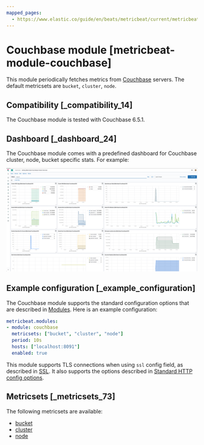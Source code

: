 ```yaml
---
mapped_pages:
  - https://www.elastic.co/guide/en/beats/metricbeat/current/metricbeat-module-couchbase.html
---
```


<!-- This file is generated! See scripts/mage/docs_collector.go -->

# Couchbase module [metricbeat-module-couchbase]

This module periodically fetches metrics from [Couchbase](https://www.couchbase.com/) servers. The default metricsets are `bucket`, `cluster`, `node`.


## Compatibility [_compatibility_14]

The Couchbase module is tested with Couchbase 6.5.1.


## Dashboard [_dashboard_24]

The Couchbase module comes with a predefined dashboard for Couchbase cluster, node, bucket specific stats. For example:

![metricbeat couchbase overview](images/metricbeat-couchbase-overview.png)


## Example configuration [_example_configuration]

The Couchbase module supports the standard configuration options that are described in [Modules](/reference/metricbeat/configuration-metricbeat.md). Here is an example configuration:

```yaml
metricbeat.modules:
- module: couchbase
  metricsets: ["bucket", "cluster", "node"]
  period: 10s
  hosts: ["localhost:8091"]
  enabled: true
```

This module supports TLS connections when using `ssl` config field, as described in [SSL](/reference/metricbeat/configuration-ssl.md). It also supports the options described in [Standard HTTP config options](/reference/metricbeat/configuration-metricbeat.md#module-http-config-options).


## Metricsets [_metricsets_73]

The following metricsets are available:

* [bucket](/reference/metricbeat/metricbeat-metricset-couchbase-bucket.md)
* [cluster](/reference/metricbeat/metricbeat-metricset-couchbase-cluster.md)
* [node](/reference/metricbeat/metricbeat-metricset-couchbase-node.md)
